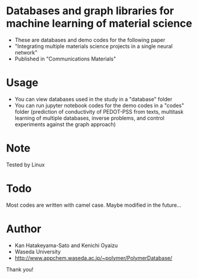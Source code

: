 # Databases and graph libraries for machine learning of material science
- These are databases and demo codes for the following paper
- "Integrating multiple materials science projects in a single neural network"
- Published in "Communications Materials"

# Usage
- You can view databases used in the study in a "database" folder
- You can run jupyter notebook codes for the demo codes in a "codes" folder
(prediction of conductivity of PEDOT-PSS from texts, multitask learning of multiple databases, inverse problems, and control experiments against the graph approach)
 
# Note
Tested by Linux

# Todo
Most codes are written with camel case. Maybe modified in the future...

# Author
- Kan Hatakeyama-Sato and Kenichi Oyaizu
- Waseda University
- http://www.appchem.waseda.ac.jp/~polymer/PolymerDatabase/
 
Thank you!